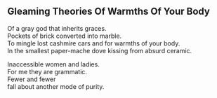 Gleaming Theories Of Warmths Of Your Body
-----------------------------------------
Of a gray god that inherits graces.  
Pockets of brick converted into marble.  
To mingle lost cashmire cars and for warmths of your body.  
In the smallest paper-mache dove kissing from absurd ceramic.  
  
Inaccessible women and ladies.  
For me they are grammatic.  
Fewer and fewer  
fall about another mode of purity.  
